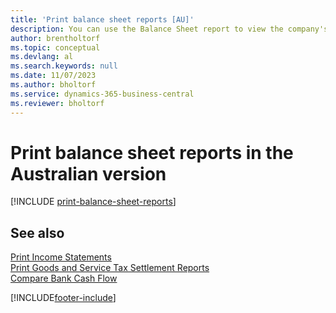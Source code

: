 ```yaml
---
title: 'Print balance sheet reports [AU]'
description: You can use the Balance Sheet report to view the company's balance sheet in the Australian version.
author: brentholtorf
ms.topic: conceptual
ms.devlang: al
ms.search.keywords: null
ms.date: 11/07/2023
ms.author: bholtorf
ms.service: dynamics-365-business-central
ms.reviewer: bholtorf
---
```

# Print balance sheet reports in the Australian version

[!INCLUDE [print-balance-sheet-reports](../includes/AUNZ/print-balance-sheet-reports.md)]

## See also

[Print Income Statements](how-to-print-income-statements.md)   
[Print Goods and Service Tax Settlement Reports](how-to-print-goods-and-service-tax-settlement-reports.md)   
[Compare Bank Cash Flow](how-to-compare-bank-cash-flow.md)


[!INCLUDE[footer-include](../../includes/footer-banner.md)]